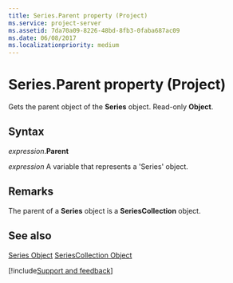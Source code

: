```yaml
---
title: Series.Parent property (Project)
ms.service: project-server
ms.assetid: 7da70a09-8226-48bd-8fb3-0faba687ac09
ms.date: 06/08/2017
ms.localizationpriority: medium
---
```



# Series.Parent property (Project)
Gets the parent object of the **Series** object. Read-only **Object**.

## Syntax

_expression_.**Parent**

_expression_ A variable that represents a 'Series' object.


## Remarks

The parent of a **Series** object is a **SeriesCollection** object.


## See also


[Series Object](Project.series.md)
[SeriesCollection Object](Project.seriescollection.md)

[!include[Support and feedback](~/includes/feedback-boilerplate.md)]